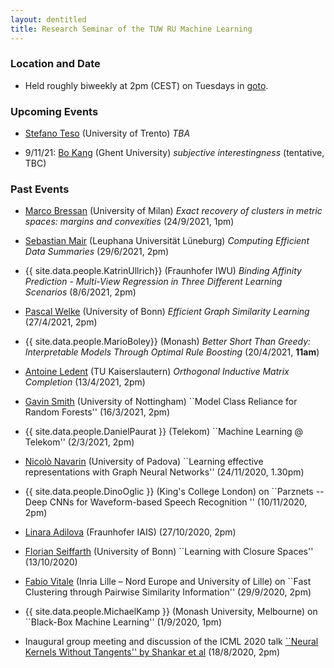 ```yaml
---
layout: dentitled
title: Research Seminar of the TUW RU Machine Learning
---
```


### Location and Date

 - Held roughly biweekly at 2pm (CEST) on Tuesdays in [goto](https://gotomeet.me/ThomasGaertner).

### Upcoming Events
<!--
- 29/6/2021 [Sebastian Mair](https://www.leuphana.de/en/institutes/iis/persons/sebastian-mair.html) (Leu­pha­na Uni­ver­sität Lüne­burg) _Computing Efficient Data Summaries_
-->

- [Stefano Teso](https://disi.unitn.it/~teso/) (University of Trento) _TBA_

- 9/11/21: [Bo Kang](https://users.ugent.be/~bkang/) (Ghent University) _subjective interestingness_ (tentative, TBC)

### Past Events

- [Marco Bressan](https://sites.google.com/di.uniroma1.it/bressan/home) (University of Milan) _Exact recovery of clusters in metric spaces: margins and convexities_ (24/9/2021, 1pm)

- [Sebastian Mair](https://www.leuphana.de/en/institutes/iis/persons/sebastian-mair.html) (Leu­pha­na Uni­ver­sität Lüne­burg) _Computing Efficient Data Summaries_ (29/6/2021, 2pm)

- {{ site.data.people.KatrinUllrich}} (Fraunhofer IWU) _Binding Affinity Prediction - Multi-View Regression in Three Different  Learning Scenarios_ (8/6/2021, 2pm)

- [Pascal Welke](https://mlai.cs.uni-bonn.de/people/pascal-welke)  (University of Bonn) _Efficient Graph Similarity Learning_ (27/4/2021, 2pm)


- {{ site.data.people.MarioBoley}} (Monash) _Better Short Than Greedy: Interpretable Models Through Optimal Rule Boosting_ (20/4/2021, **11am**)

- [Antoine Ledent](https://ml.informatik.uni-kl.de/people/antoine-ledent.html) (TU Kaiserslautern) _Orthogonal Inductive Matrix Completion_ (13/4/2021, 2pm)

- [Gavin Smith](http://www.cs.nott.ac.uk/~pszgss/) (University of Nottingham) ``Model Class Reliance for Random Forests'' (16/3/2021, 2pm)

- {{ site.data.people.DanielPaurat }} (Telekom) ``Machine Learning @ Telekom'' (2/3/2021, 2pm)

- [Nicolò Navarin](https://sites.google.com/view/nicknavarin/home) (University of Padova) ``Learning effective representations with Graph Neural Networks'' (24/11/2020, 1.30pm)

-  {{ site.data.people.DinoOglic }} (King's College London) on ``Parznets -- Deep CNNs for Waveform-based Speech Recognition '' (10/11/2020, 2pm)

-  [Linara Adilova](https://scholar.google.de/citations?user=Z34FjHgAAAAJ&hl=en) (Fraunhofer IAIS) (27/10/2020, 2pm)

- [Florian Seiffarth](https://mlai.cs.uni-bonn.de/people/florian-seiffarth) (University of Bonn) ``Learning  with Closure Spaces'' (13/10/2020)

-  [Fabio Vitale](http://researchers.lille.inria.fr/vitale/) (Inria Lille – Nord Europe and University of Lille) on ``Fast Clustering through Pairwise Similarity Information'' (29/9/2020, 2pm)

-  {{ site.data.people.MichaelKamp }} (Monash University, Melbourne) on ``Black-Box Machine Learning'' (1/9/2020, 1pm)

- Inaugural group meeting and discussion of the ICML 2020 talk [``Neural Kernels Without Tangents'' by Shankar et al](https://icml.cc/virtual/2020/poster/6356) (18/8/2020, 2pm)
